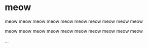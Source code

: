 # meow

meow meow meow meow meow meow meow meow meow meow

meow meow meow meow meow meow meow meow meow meow

...
